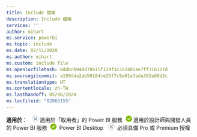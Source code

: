 ```yaml
---
title: Include 檔案
description: Include 檔案
services: ''
author: mihart
ms.service: powerbi
ms.topic: include
ms.date: 02/11/2020
ms.author: mihart
ms.custom: include file
ms.openlocfilehash: 8ddbcb940d78a15f129f3c322485ae7ff316127d
ms.sourcegitcommit: a199dda2ab50184ce25f7c9a01e7ada382a88d2c
ms.translationtype: HT
ms.contentlocale: zh-TW
ms.lasthandoff: 05/06/2020
ms.locfileid: "82865155"
---
```

<Token>**適用於：** ![否](media/no.png)適用於「取用者」的 Power BI 服務![是](media/yes.png)適用於設計師與開發人員的 Power BI 服務![是](media/yes.png) Power BI Desktop ![否](media/no.png) 必須具備 Pro 或 Premium 授權</Token>